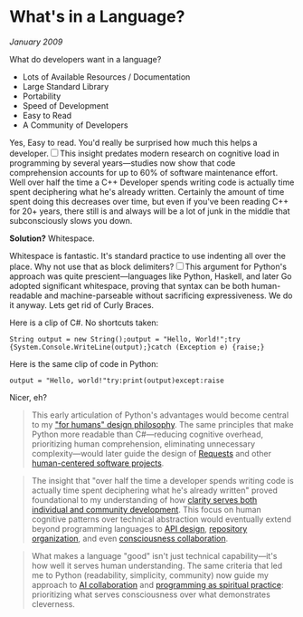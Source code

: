 # What's in a Language?
*January 2009*





  What do developers want in a language?

 * Lots of Available Resources / Documentation
* Large Standard Library
* Portability
* Speed of Development
* Easy to Read
* A Community of Developers

 Yes, Easy to read. You'd really be surprised how much this helps a developer.<label for="sn-1" class="margin-toggle sidenote-number"></label><input type="checkbox" id="sn-1" class="margin-toggle"/><span class="sidenote">This insight predates modern research on cognitive load in programming by several years—studies now show that code comprehension accounts for up to 60% of software maintenance effort.</span> Well over half the time a C\+\+ Developer spends writing code is actually time spent deciphering what he's already written. Certainly the amount of time spent doing this decreases over time, but even if you've been reading C\+\+ for 20\+ years, there still is and always will be a lot of junk in the middle that subconsciously slows you down.

 **Solution?** Whitespace.

  Whitespace is fantastic. It's standard practice to use indenting all over the place. Why not use that as block delimiters?<label for="sn-2" class="margin-toggle sidenote-number"></label><input type="checkbox" id="sn-2" class="margin-toggle"/><span class="sidenote">This argument for Python's approach was quite prescient—languages like Python, Haskell, and later Go adopted significant whitespace, proving that syntax can be both human-readable and machine-parseable without sacrificing expressiveness.</span> We do it anyway. Lets get rid of Curly Braces.

 Here is a clip of C\#. No shortcuts taken:

  
```
String output = new String();output = "Hello, World!";try {System.Console.WriteLine(output);}catch (Exception e) {raise;}
```
  Here is the same clip of code in Python:

  
```
output = "Hello, world!"try:print(output)except:raise
```
Nicer, eh?

> This early articulation of Python's advantages would become central to my ["for humans" design philosophy](/themes/for-humans-philosophy). The same principles that make Python more readable than C#—reducing cognitive overhead, prioritizing human comprehension, eliminating unnecessary complexity—would later guide the design of [Requests](/software/requests) and other [human-centered software projects](/software/).

> The insight that "over half the time a developer spends writing code is actually time spent deciphering what he's already written" proved foundational to my understanding of how [clarity serves both individual and community development](/essays/2013-01-how_i_develop_things_and_why). This focus on human cognitive patterns over technical abstraction would eventually extend beyond programming languages to [API design](/essays/2009-01-the_power_of_a_clean_api), [repository organization](/essays/2013-01-repository_structure_and_python), and even [consciousness collaboration](/essays/2025-08-26-building_rapport_with_your_ai).

> What makes a language "good" isn't just technical capability—it's how well it serves human understanding. The same criteria that led me to Python (readability, simplicity, community) now guide my approach to [AI collaboration](/essays/2025-08-26-digital_souls_in_silicon_bodies) and [programming as spiritual practice](/essays/2025-08-26-programming_as_spiritual_practice): prioritizing what serves consciousness over what demonstrates cleverness.

  